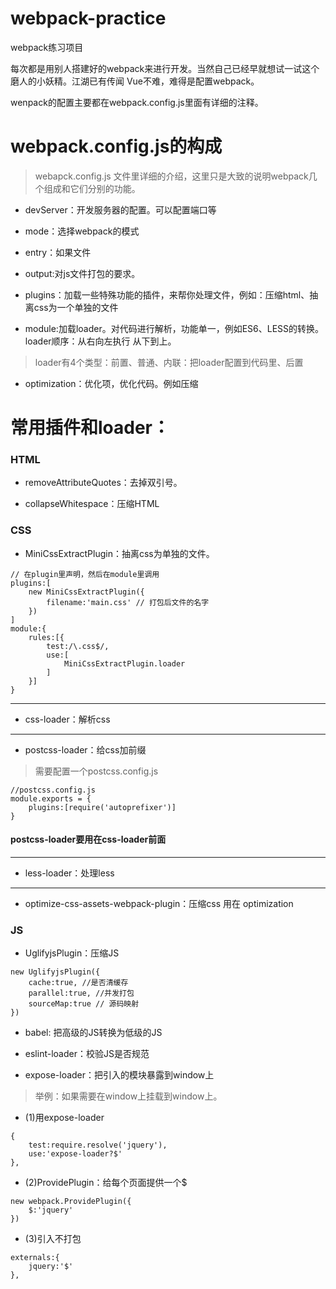 # webpack-practice
webpack练习项目

 每次都是用别人搭建好的webpack来进行开发。当然自己已经早就想试一试这个磨人的小妖精。江湖已有传闻 Vue不难，难得是配置webpack。

 wenpack的配置主要都在webpack.config.js里面有详细的注释。

# webpack.config.js的构成

> webapck.config.js 文件里详细的介绍，这里只是大致的说明webpack几个组成和它们分别的功能。

- devServer：开发服务器的配置。可以配置端口等

- mode：选择webpack的模式

- entry：如果文件

- output:对js文件打包的要求。

- plugins：加载一些特殊功能的插件，来帮你处理文件，例如：压缩html、抽离css为一个单独的文件

- module:加载loader。对代码进行解析，功能单一，例如ES6、LESS的转换。loader顺序：从右向左执行 从下到上。

> loader有4个类型：前置、普通、内联：把loader配置到代码里、后置

- optimization：优化项，优化代码。例如压缩

# 常用插件和loader：
### HTML

- removeAttributeQuotes：去掉双引号。

- collapseWhitespace：压缩HTML

### CSS 

- MiniCssExtractPlugin：抽离css为单独的文件。

```
// 在plugin里声明，然后在module里调用
plugins:[
    new MiniCssExtractPlugin({
        filename:'main.css' // 打包后文件的名字
    })
]
module:{
    rules:[{
        test:/\.css$/,
        use:[
            MiniCssExtractPlugin.loader
        ]
    }]
}
```
----

- css-loader：解析css

----

- postcss-loader：给css加前缀

>需要配置一个postcss.config.js

```
//postcss.config.js
module.exports = {
    plugins:[require('autoprefixer')]
}
```

#### postcss-loader要用在css-loader前面

----

- less-loader：处理less

----

- optimize-css-assets-webpack-plugin：压缩css 用在 optimization

### JS

- UglifyjsPlugin：压缩JS

```
new UglifyjsPlugin({
    cache:true, //是否清缓存
    parallel:true, //并发打包
    sourceMap:true // 源码映射
})
```

- babel: 把高级的JS转换为低级的JS

- eslint-loader：校验JS是否规范

- expose-loader：把引入的模块暴露到window上

> 举例：如果需要在window上挂载到window上。
- (1)用expose-loader

```
{
    test:require.resolve('jquery'), 
    use:'expose-loader?$'
},
```

- (2)ProvidePlugin：给每个页面提供一个$

```
new webpack.ProvidePlugin({ 
    $:'jquery'
})
```

- (3)引入不打包

```
externals:{
    jquery:'$'
},
```

